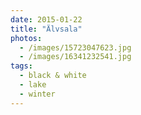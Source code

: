 ```yaml
---
date: 2015-01-22
title: "Älvsala"
photos:
  - /images/15723047623.jpg
  - /images/16341232541.jpg
tags:
  - black & white
  - lake
  - winter
---
```

